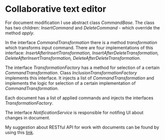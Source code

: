 # Collaborative text editor

For document modification I use abstract class *CommandBase*. The class has two children: *InsertCommand* and *DeleteCommand* - which override the method *apply*.

In the interface *CommandTransformation* there is a method *transformation* which transforms input command. There are four implementations of this interface: *InsertAfterInsertTransformation, InsertAfterDeleteTransformation, DeleteAfterInsertTransformation, DeleteAfterDeleteTransformation*.

The interface *TransformationFactory* has a method for selection of a certain *CommandTransformation*. Class *InclusionTransformationFactory* implements this interface. It injects a list of *CommandTransformation* and implements the logic for selection of a certain implementation of *CommandTransformation*.

Each document has a list of applied commands and injects the interfaces *TransformationFactory*. 

The interface *NotificationService* is responsible for notifing UI about changes in document.

My suggestion about RESTful API for work with documents can be found by using this [link](https://app.swaggerhub.com/apis-docs/mavrinkirill/collaborative-text-editor/1.0.0).
